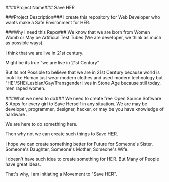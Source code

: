 ####Project Name###
Save HER

###Project Description###
I create this repository for Web Developer who wants make a Safe Environment for HER.

###Why I need this Repo###
We know that we are born from Women Womb or May be Artificial Test Tubes (We are developer, we think as much as possible ways). 

I think that we are live in 21st century. 

Might be its true "we are live in 21st Century"

But its not Possible to believe that we are in 21st Century because world is look like Human just wear modern clothes and used modern technology but "HE"/SHE/Lesbian/Gay/Transgender lives in Stone Age because still today, men raped women.

###What we need to do###
We need to create free Open Source Software & Apps for every girl to Save Herself in any situation. We are may be developer, programmer, designer, hacker, or may be you have knowledge of hardware .

We are here to do something here.

Then why not we can create such things to Save HER.

I hope we can create something better for Future for Someone's Sister, Someone's Daughter, Someone's Mother, Someone's Wife.

I doesn't have such idea to create something for HER. But Many of People have great ideas.

That's why, I am initiating a Movement to "Save HER". 